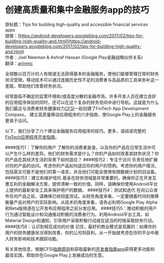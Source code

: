 # 创建高质量和集中金融服务app的技巧

原标题：Tips for building high-quality and accessible financial services apps  
链接：[https://android-developers.googleblog.com/2017/02/tips-for-building-high-quality-and.html](https://android-developers.googleblog.com/2017/02/tips-for-building-high-quality-and.html)  
作者：Joel Newman & Ashraf Hassan (Google Play金融战略伙伴关系)  
翻译：[arjinmc](https://github.com/arjinmc)  

全球数以百万计的人有限或无法获得基本的金融服务，使他们能够管理日常的财务状况受限。移动技术可以通过连接历史性不足的消费者与高品质的工具来弥补这一差距，帮助他们改善财务状况。

经常面临不确定的监管环境和/或高度分散的金融市场，许多开发人员在建立良好的应用程序体验的同时，还可以在这个复杂的财务空间中进行导航。这就是为什么我们最近与消费者财务健康权力[CFSI](http://www.csfi.org/)一起创建了FinTech App Development Compass， 建立高质量移动应用程序的六步指南，使Google Play上的金融服务更易于访问。

以下，我们分享了六个建议金融服务应用程序的技巧。更多，请阅读完整的[FinTech应用程序开发指南](http://services.google.com/fh/files/blogs/cfsi_google_play_fintech_guide.pdf)。

####技巧1：了解你的用户
了解你的消费者是谁，以及你的产品在日常生活中可以产生什么样的差异。他们的财务需求是什么？你的产品如何改善其财务状况？你的产品在其经济生活的背景下如何适应？
####技巧2：专注于访问
负责任地扩展对你的产品的访问。考虑你的产品如何适应你的用户的惯例。考虑你的用户情况， 包括英文可能不是他们的第一语言，并且他们可能会使用有限数据计划的旧设备。
####技巧3：建立和维护信托
基金在财务领域是非常重要的。确保你正在开发互惠互利的金融解决方案，提供清晰一致的价值。同样，请确保你使用Android平台上提供的最新安全工具来保护用户的数据。 
####技巧4：测试和迭代
在向公众发布任何产品之前，请确保已经彻底测试。从财务角度来看，一定要随着时间的推移衡量产品对用户的实际影响。从技术的角度来看，请务必利用Google Play Alpha和Beta版频道在公开发布应用程序之前分发应用。
####技巧5：推动积极的用户
行为通过智能设计和沟通推动积极的消费者行为。利用Android平台工具，如Material Design和通知，引导用户采取积极行动或在适当的时候采取财务行动。
####技巧6：认识到相互成功的价值
记住，最好的商业模式是双赢的：如果你的用户的财务健康状况得到改善，你的公司将获利。从一开始就考虑在你的平台中嵌入财务影响和技术跟踪功能。

有关其他信息，根据CFSI[指南原则](http://www.cfsinnovation.com/Find-your-topic/More-Topics/Compass-Principles)和获取最新的[开发者指南app](https://g.co/play/playbook-androiddevblogposts-evergreen)获得更多功能和最佳实践，帮助你在Google Play上发展成功的生意。